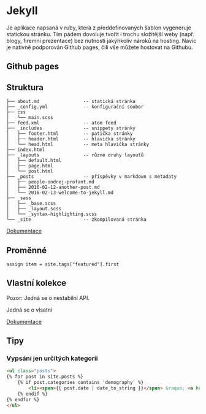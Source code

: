 # Jekyll

Je aplikace napsaná v ruby, která z předdefinovaných šablon vygeneruje statickou
stránku. Tím pádem dovoluje tvořit i trochu složitější weby (např. blogy,
firemní prezentace) bez nutnosti jakýhkoliv nároků na hosting. Navíc je nativně
podporován Github pages, čili vše můžete hostovat na Githubu.

## Github pages

## Struktura

```
├── about.md                -- statická stránka
├── _config.yml             -- konfigurační soubor
├── css                         
│   └── main.scss
├── feed.xml                -- atom feed             
├── _includes               -- snippety stránky
│   ├── footer.html         -- patička stránky
│   ├── header.html         -- hlavička stránky
│   └── head.html           -- meta hlavička stránky
├── index.html              
├── _layouts                -- různé druhy layoutů
│   ├── default.html
│   ├── page.html
│   └── post.html
├── _posts                  -- příspěvky v markdown s metadaty
│   ├── people-ondrej-profant.md
│   ├── 2016-02-12-another-post.md
│   └── 2016-02-13-welcome-to-jekyll.md
├── _sass
│   ├── _base.scss
│   ├── _layout.scss
│   └── _syntax-highlighting.scss
└── _site                   -- zkompilovaná stránka
```

[Dokumentace](http://jekyllrb.com/docs/structure/)

## Proměnné

```
assign item = site.tags["featured"].first
```

## Vlastní kolekce

Pozor: Jedná se o nestabilní API.

Jedná se o vlsatní

[Dokumentace](http://jekyllrb.com/docs/collections/)

## Tipy

### Vypsání jen určitých kategorii

```html
<ul class="posts">
{% for post in site.posts %}
    {% if post.categories contains 'demography' %}
        <li><span>{{ post.date | date_to_string }}</span> &raquo; <a href="{{ BASE_PATH }}{{ post.url }}">{{ post.title }}</a></li>
    {% endif %}
{% endfor %}
</ul>
```
